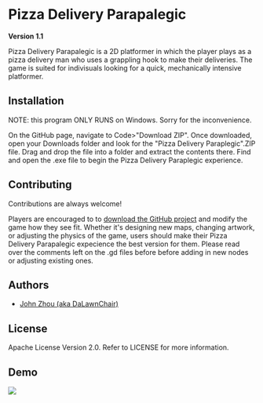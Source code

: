 
# Pizza Delivery Parapalegic

**Version 1.1**

Pizza Delivery Parapalegic is a 2D platformer in which the player plays as a 
pizza delivery man who uses a grappling hook to make their deliveries. The game is suited for indivisuals looking for a quick, mechanically 
intensive platformer. 


## Installation 

NOTE: this program ONLY RUNS on Windows. Sorry for the inconvenience. 

On the GitHub page, navigate to Code>"Download ZIP". Once downloaded, open your Downloads folder and look for the "Pizza Delivery Paraplegic".ZIP file. Drag and drop the file into a folder and extract the contents there. Find and open the .exe file to begin the Pizza Delivery Paraplegic experience. 

## Contributing

Contributions are always welcome!

Players are encouraged to to [download the GitHub project](https://github.com/DaLawnChair/Pizza-Delivery-Parapalegic)
and modify the game how they see fit. Whether it's designing new maps, 
changing artwork, or adjusting the physics of the game, users 
should make their Pizza Delivery Parapalegic expecience the best
version for them. Please read over the comments left on the .gd files before
before adding in new nodes or adjusting existing ones.


## Authors

- [John Zhou (aka DaLawnChair)](https://www.github.com/dalawnchair)

  
## License

Apache License Version 2.0. Refer to LICENSE for more information.


## Demo

![](https://media.giphy.com/media/x9w1Zt5JMlWlPIiAP8/giphy.gif)

  


